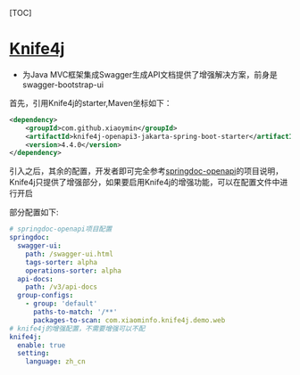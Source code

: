 [TOC]

# [Knife4j](https://doc.xiaominfo.com/docs/quick-start)

- 为Java MVC框架集成Swagger生成API文档提供了增强解决方案，前身是swagger-bootstrap-ui

首先，引用Knife4j的starter,Maven坐标如下：

```xml
<dependency>
    <groupId>com.github.xiaoymin</groupId>
    <artifactId>knife4j-openapi3-jakarta-spring-boot-starter</artifactId>
    <version>4.4.0</version>
</dependency>
```

引入之后，其余的配置，开发者即可完全参考[springdoc-openapi](https://springdoc.org/)的项目说明，Knife4j只提供了增强部分，如果要启用Knife4j的增强功能，可以在配置文件中进行开启

部分配置如下:

```yml
# springdoc-openapi项目配置
springdoc:
  swagger-ui:
    path: /swagger-ui.html
    tags-sorter: alpha
    operations-sorter: alpha
  api-docs:
    path: /v3/api-docs
  group-configs:
    - group: 'default'
      paths-to-match: '/**'
      packages-to-scan: com.xiaominfo.knife4j.demo.web
# knife4j的增强配置，不需要增强可以不配
knife4j:
  enable: true
  setting:
    language: zh_cn
```